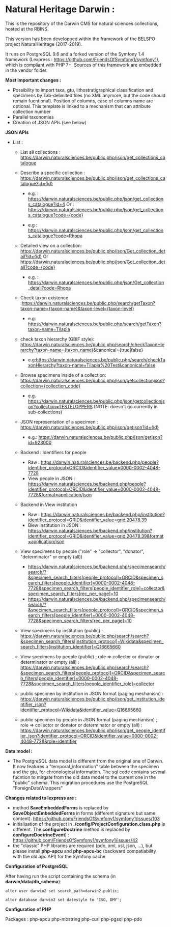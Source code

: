 # Natural Heritage Darwin :

This is the repository of the Darwin CMS for natural sciences collections, hosted at the RBINS.

This version has been developped within the framework of the BELSPO project NaturalHeritage (2017-2019).

It runs on PostgreSQL 9.6 and a forked version of the Symfony 1.4 framework (Lexpress : https://github.com/FriendsOfSymfony1/symfony1), which is compliant with PHP 7+. Sources of this framework are embedded in the vendor folder.

**Most important changes :**
  - Possibility to import taxa, gtu, lithostratigraphical classification and specimens by Tab-delimited files (no XML anymore, but the code should remain fucntional). Position of columns, case of columns name are optional. This template is linked to a mechanism that can attribute collection number
  - Parallel taxonomies
  - Creation of JSON APIs (see below)
  
 **JSON APIs**
   - List : 
      - List all collections : https://darwin.naturalsciences.be/public.php/json/get_collections_catalogue
      
      - Describe  a specific collection : https://darwin.naturalsciences.be/public.php/json/get_collections_catalogue?id={id}
          - e.g. : https://darwin.naturalsciences.be/public.php/json/get_collections_catalogue?id=4
        Or  : https://darwin.naturalsciences.be/public.php/json/get_collections_catalogue?code={code}
        
          - e.g : https://darwin.naturalsciences.be/public.php/json/get_collections_catalogue?code=Rhopa
          
      - Detailed view on a collection: 
https://darwin.naturalsciences.be/public.php/json/Get_collection_detail?id={id} 
        Or https://darwin.naturalsciences.be/public.php/json/Get_collection_detail?code={code}
           - e.g. : https://darwin.naturalsciences.be/public.php/json/Get_collection_detail?code=Rhopa
           
      - Check taxon existence :https://darwin.naturalsciences.be/public.php/search/getTaxon?taxon-name={taxon-name}&taxon-level={taxon-level}
           - e.g:  https://darwin.naturalsciences.be/public.php/search/getTaxon?taxon-name=Tilapia
           
      - check taxon hierarchy (GBIF style): https://darwin.naturalsciences.be/public.php/search/checkTaxonHierarchy?taxon-name={taxon_name)&canonical={true|false}
           - e.g:https://darwin.naturalsciences.be/public.php/search/checkTaxonHierarchy?taxon-name=Tilapia%20Test&canonical=false
      - Browse specimens inside of a collection: https://darwin.naturalsciences.be/public.php/json/getcollectionjson?collection={collection_code}
           - e.g. https://darwin.naturalsciences.be/public.php/json/getcollectionjson?collection=TESTELOPPERS (NOTE: doesn't go currently in sub-collections)
      - JSON representation of a specimen  : https://darwin.naturalsciences.be/public.php/json/getjson?id={id}
           - e.g.: https://darwin.naturalsciences.be/public.php/json/getjson?id=923000
		   
      - Backend : Identifiers for people
           - Raw : https://darwin.naturalsciences.be/backend.php/people?identifier_protocol=ORCID&identifier_value=0000-0002-4048-7728 
           - View people in JSON : https://darwin.naturalsciences.be/backend.php/people?identifier_protocol=ORCID&identifier_value=0000-0002-4048-7728&format=application/json 

      - Backend in View institution 
	       - Raw : https://darwin.naturalsciences.be/backend.php/institution?identifier_protocol=GRID&identifier_value=grid.20478.39 
           - Biew institution in JSON : https://darwin.naturalsciences.be/backend.php/institution?identifier_protocol=GRID&identifier_value=grid.20478.39&format=application/json 

      - View specimens by people ("role" => "collector", "donator", "determinator" or  empty (all))
           - https://darwin.naturalsciences.be/backend.php/specimensearch/search/?&specimen_search_filters[people_protocol]=ORCID&specimen_search_filters[people_identifier]=0000-0002-4048-7728&specimen_search_filters[people_identifier_role]=collector&specimen_search_filters[rec_per_page]=10 
           - https://darwin.naturalsciences.be/backend.php/specimensearch/search/?&specimen_search_filters[people_protocol]=ORCID&specimen_search_filters[people_identifier]=0000-0002-4048-7728&specimen_search_filters[rec_per_page]=10 


      - View specimens by institution (public) : https://darwin.naturalsciences.be/public.php/search/search?&specimen_search_filters[institution_protocol]=Wikidata&specimen_search_filters[institution_identifier]=Q16665660 

      - View specimens by people (public) ; role => collector or donator or determinator or  empty (all) : https://darwin.naturalsciences.be/public.php/search/search?&specimen_search_filters[people_protocol]=ORCID&specimen_search_filters[people_identifier]=0000-0002-4048-7728&specimen_search_filters[people_identifier_role]=collector 

      - public specimen by institution in JSON format (paging mechanism) :  https://darwin.naturalsciences.be/public.php/json/get_institution_identifier_json?identifier_protocol=Wikidata&identifier_value=Q16665660 

      - public specimen by people in JSON format (paging mechanism) ; role => collector or donator or determinator or  empty (all) : https://darwin.naturalsciences.be/public.php/json/get_people_identifier_json?identifier_protocol=ORCID&identifier_value=0000-0002-4048-7728&role=identifier

**Data model :**
  - The PostgreSQL data model is different from the original one of Darwin. It now features a "temporal_information" table between the specimen and the gtu, for chronological information. The sql code contains several fucntion to mirgate from the old data model to the current one in the "public" schema. This migration procedures use the PostgreSQL "ForeignDataWrappers"
  

**Changes related to lexpress are :**
  - method **SaveEmbeddedForms** is replaced by **SaveObjectEmbeddedForms** in forms (different signature but same content). https://github.com/FriendsOfSymfony1/symfony1/issues/103
  - initialisation of the project in **./config/ProjectConfiguration.class.php** is different. The **configureDoctrine** method is replaced by **configureDoctrineEvent**) : https://github.com/FriendsOfSymfony1/symfony1/issues/42
  - the "classic" PHP libraries are required (pdo, xml, xsl, json, ...), but please install **php-apcu** and **php-apcu-bc** (backward compatiability with the old apc API) for the Symfony cache
  
**Configuration of PostgreSQL**

 After having run the script containing the schema (in **darwin/data/db_schema**):
 
    alter user darwin2 set search_path=darwin2,public;
   
    alter database darwin2 set datestyle to 'ISO, DMY';

      
**Configuration of PHP**

  Packages :
     php-apcu
     php-mbstring
     php-curl
     php-pgsql
     php-pdo
